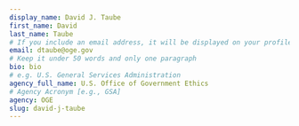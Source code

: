 ```yaml
---
display_name: David J. Taube
first_name: David
last_name: Taube
# If you include an email address, it will be displayed on your profile page
email: dtaube@oge.gov
# Keep it under 50 words and only one paragraph
bio: bio
# e.g. U.S. General Services Administration
agency_full_name: U.S. Office of Government Ethics
# Agency Acronym [e.g., GSA]
agency: OGE
slug: david-j-taube
---
```

